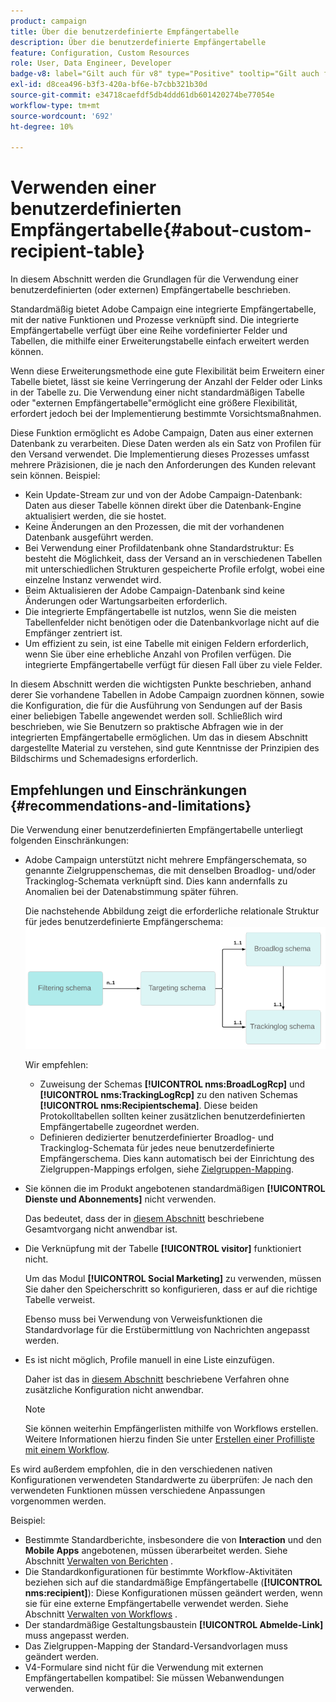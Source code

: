 ```yaml
---
product: campaign
title: Über die benutzerdefinierte Empfängertabelle
description: Über die benutzerdefinierte Empfängertabelle
feature: Configuration, Custom Resources
role: User, Data Engineer, Developer
badge-v8: label="Gilt auch für v8" type="Positive" tooltip="Gilt auch für Campaign v8"
exl-id: d8cea496-b3f3-420a-bf6e-b7cbb321b30d
source-git-commit: e34718caefdf5db4ddd61db601420274be77054e
workflow-type: tm+mt
source-wordcount: '692'
ht-degree: 10%

---
```


# Verwenden einer benutzerdefinierten Empfängertabelle{#about-custom-recipient-table}

In diesem Abschnitt werden die Grundlagen für die Verwendung einer benutzerdefinierten (oder externen) Empfängertabelle beschrieben.

Standardmäßig bietet Adobe Campaign eine integrierte Empfängertabelle, mit der native Funktionen und Prozesse verknüpft sind. Die integrierte Empfängertabelle verfügt über eine Reihe vordefinierter Felder und Tabellen, die mithilfe einer Erweiterungstabelle einfach erweitert werden können.

Wenn diese Erweiterungsmethode eine gute Flexibilität beim Erweitern einer Tabelle bietet, lässt sie keine Verringerung der Anzahl der Felder oder Links in der Tabelle zu. Die Verwendung einer nicht standardmäßigen Tabelle oder &quot;externen Empfängertabelle&quot;ermöglicht eine größere Flexibilität, erfordert jedoch bei der Implementierung bestimmte Vorsichtsmaßnahmen.

Diese Funktion ermöglicht es Adobe Campaign, Daten aus einer externen Datenbank zu verarbeiten. Diese Daten werden als ein Satz von Profilen für den Versand verwendet. Die Implementierung dieses Prozesses umfasst mehrere Präzisionen, die je nach den Anforderungen des Kunden relevant sein können. Beispiel:

* Kein Update-Stream zur und von der Adobe Campaign-Datenbank: Daten aus dieser Tabelle können direkt über die Datenbank-Engine aktualisiert werden, die sie hostet.
* Keine Änderungen an den Prozessen, die mit der vorhandenen Datenbank ausgeführt werden.
* Bei Verwendung einer Profildatenbank ohne Standardstruktur: Es besteht die Möglichkeit, dass der Versand an in verschiedenen Tabellen mit unterschiedlichen Strukturen gespeicherte Profile erfolgt, wobei eine einzelne Instanz verwendet wird.
* Beim Aktualisieren der Adobe Campaign-Datenbank sind keine Änderungen oder Wartungsarbeiten erforderlich.
* Die integrierte Empfängertabelle ist nutzlos, wenn Sie die meisten Tabellenfelder nicht benötigen oder die Datenbankvorlage nicht auf die Empfänger zentriert ist.
* Um effizient zu sein, ist eine Tabelle mit einigen Feldern erforderlich, wenn Sie über eine erhebliche Anzahl von Profilen verfügen. Die integrierte Empfängertabelle verfügt für diesen Fall über zu viele Felder.

In diesem Abschnitt werden die wichtigsten Punkte beschrieben, anhand derer Sie vorhandene Tabellen in Adobe Campaign zuordnen können, sowie die Konfiguration, die für die Ausführung von Sendungen auf der Basis einer beliebigen Tabelle angewendet werden soll. Schließlich wird beschrieben, wie Sie Benutzern so praktische Abfragen wie in der integrierten Empfängertabelle ermöglichen. Um das in diesem Abschnitt dargestellte Material zu verstehen, sind gute Kenntnisse der Prinzipien des Bildschirms und Schemadesigns erforderlich.

## Empfehlungen und Einschränkungen            {#recommendations-and-limitations}

Die Verwendung einer benutzerdefinierten Empfängertabelle unterliegt folgenden Einschränkungen:

* Adobe Campaign unterstützt nicht mehrere Empfängerschemata, so genannte Zielgruppenschemas, die mit denselben Broadlog- und/oder Trackinglog-Schemata verknüpft sind. Dies kann andernfalls zu Anomalien bei der Datenabstimmung später führen.

  Die nachstehende Abbildung zeigt die erforderliche relationale Struktur für jedes benutzerdefinierte Empfängerschema:
  ![](assets/custom_recipient_limitation.png)

  Wir empfehlen:

   * Zuweisung der Schemas **[!UICONTROL nms:BroadLogRcp]** und **[!UICONTROL nms:TrackingLogRcp]** zu den nativen Schemas **[!UICONTROL nms:Recipientschema]**. Diese beiden Protokolltabellen sollten keiner zusätzlichen benutzerdefinierten Empfängertabelle zugeordnet werden.
   * Definieren dedizierter benutzerdefinierter Broadlog- und Trackinglog-Schemata für jedes neue benutzerdefinierte Empfängerschema. Dies kann automatisch bei der Einrichtung des Zielgruppen-Mappings erfolgen, siehe [Zielgruppen-Mapping](../../configuration/using/target-mapping.md).

* Sie können die im Produkt angebotenen standardmäßigen **[!UICONTROL Dienste und Abonnements]** nicht verwenden.

  Das bedeutet, dass der in [diesem Abschnitt](../../delivery/using/managing-subscriptions.md) beschriebene Gesamtvorgang nicht anwendbar ist.

* Die Verknüpfung mit der Tabelle **[!UICONTROL visitor]** funktioniert nicht.

  Um das Modul **[!UICONTROL Social Marketing]** zu verwenden, müssen Sie daher den Speicherschritt so konfigurieren, dass er auf die richtige Tabelle verweist.

  Ebenso muss bei Verwendung von Verweisfunktionen die Standardvorlage für die Erstübermittlung von Nachrichten angepasst werden.

* Es ist nicht möglich, Profile manuell in eine Liste einzufügen.

  Daher ist das in [diesem Abschnitt](../../platform/using/creating-and-managing-lists.md) beschriebene Verfahren ohne zusätzliche Konfiguration nicht anwendbar.

  >[!NOTE]
  >
  >Sie können weiterhin Empfängerlisten mithilfe von Workflows erstellen. Weitere Informationen hierzu finden Sie unter [Erstellen einer Profilliste mit einem Workflow](../../configuration/using/creating-a-profile-list-with-a-workflow.md).

Es wird außerdem empfohlen, die in den verschiedenen nativen Konfigurationen verwendeten Standardwerte zu überprüfen: Je nach den verwendeten Funktionen müssen verschiedene Anpassungen vorgenommen werden.

Beispiel:

* Bestimmte Standardberichte, insbesondere die von **Interaction** und den **Mobile Apps** angebotenen, müssen überarbeitet werden. Siehe Abschnitt [Verwalten von Berichten](../../configuration/using/managing-reports.md) .
* Die Standardkonfigurationen für bestimmte Workflow-Aktivitäten beziehen sich auf die standardmäßige Empfängertabelle (**[!UICONTROL nms:recipient]**): Diese Konfigurationen müssen geändert werden, wenn sie für eine externe Empfängertabelle verwendet werden. Siehe Abschnitt [Verwalten von Workflows](../../configuration/using/managing-workflows.md) .
* Der standardmäßige Gestaltungsbaustein **[!UICONTROL Abmelde-Link]** muss angepasst werden.
* Das Zielgruppen-Mapping der Standard-Versandvorlagen muss geändert werden.
* V4-Formulare sind nicht für die Verwendung mit externen Empfängertabellen kompatibel: Sie müssen Webanwendungen verwenden.
